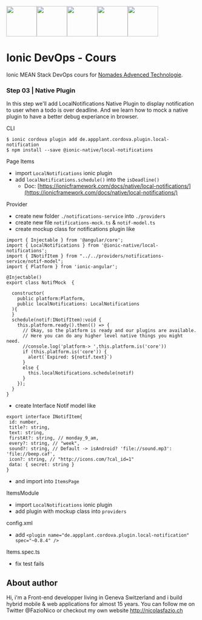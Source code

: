 <!--
@Author: Nicolas Fazio <webmaster-fazio>
@Date:   09-04-2017
@Email:  contact@nicolasfazio.ch
@Last modified by:   webmaster-fazio
@Last modified time: 14-07-2017
-->

<img src="http://cloudoki.com/images/frameworks/ionic.png" width="80"><img src="https://live.zoomdata.com/zoomdata/service/connection/types/icon/MONGO_MONGO?v=$%7Btimestamp%7D" width="80"><img src="http://apps.octoconsulting.com/images/expressIcon.png" width="80"><img src="https://material.angularjs.org/latest/img/icons/angular-logo.svg" width="80"><img src="http://code.runnable.com/images/provider-icons/icon-node.js.svg" width="80">

# Ionic DevOps - Cours
Ionic MEAN Stack DevOps cours for [Nomades Advenced Technologie](http://nomades.ch).

### Step 03 | Native Plugin
In this step we'll add LocalNotifications Native Plugin to display notification to  user when a todo is over deadline. And we learn how to mock a native plugin to have a better debug experiance in browser.

CLI
```
$ ionic cordova plugin add de.appplant.cordova.plugin.local-notification
$ npm install --save @ionic-native/local-notifications
```

Page Items
- import `LocalNotifications` ionic plugin
- add `localNotifications.schedule()` into the `isDeadline()`
    - Doc: [https://ionicframework.com/docs/native/local-notifications/](https://ionicframework.com/docs/native/local-notifications/)

Provider
- create new folder `./notifications-service` into `./providers`
- create new file `notifications-mock.ts` & `notif-model.ts`
- create mockup class for notifications plugin like

```
import { Injectable } from '@angular/core';
import { LocalNotifications } from '@ionic-native/local-notifications';
import { INotifItem } from "../../providers/notifications-service/notif-model";
import { Platform } from 'ionic-angular';

@Injectable()
export class NotifMock  {

  constructor(
    public platform:Platform,
    public localNotifications: LocalNotifications
  ){
  }
  schedule(notif:INotifItem):void {
    this.platform.ready().then(() => {
      // Okay, so the platform is ready and our plugins are available.
      // Here you can do any higher level native things you might need.
      //console.log('platform-> ',this.platform.is('core'))
      if (this.platform.is('core')) {
        alert(`Expired: ${notif.text}`)
      }
      else {
        this.localNotifications.schedule(notif)
      }
    });
  }
}
```
- create Interface Notif model like
```
export interface INotifItem{
 id: number,
 title?: string,
 text: string,
 firstAt?: string, // monday_9_am,
 every?: string, // "week",
 sound?: string, // Default -> isAndroid? 'file://sound.mp3': 'file://beep.caf',
 icon?: string, // "http://icons.com/?cal_id=1"
 data: { secret: string }
}
```
- and import into `ItemsPage`

ItemsModule
- import `LocalNotifications` ionic plugin
- add plugin with mockup class into `providers`

config.xml
- add `<plugin name="de.appplant.cordova.plugin.local-notification" spec="~0.8.4" />`

Items.spec.ts
- fix test fails

## About author
Hi, i'm a Front-end developper living in Geneva Switzerland and i build hybrid mobile & web applications for almost 15 years. You can follow me on Twitter @FazioNico or checkout my own website http://nicolasfazio.ch
